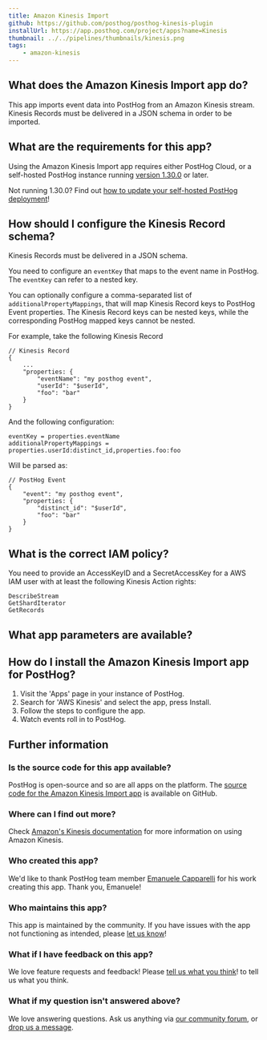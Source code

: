 ```yaml
---
title: Amazon Kinesis Import
github: https://github.com/posthog/posthog-kinesis-plugin
installUrl: https://app.posthog.com/project/apps?name=Kinesis
thumbnail: ../../pipelines/thumbnails/kinesis.png
tags:
    - amazon-kinesis
---
```


## What does the Amazon Kinesis Import app do?

This app imports event data into PostHog from an Amazon Kinesis stream. Kinesis Records must be delivered in a JSON schema in order to be imported.

## What are the requirements for this app?

Using the Amazon Kinesis Import app requires either PostHog Cloud, or a self-hosted PostHog instance running [version 1.30.0](https://posthog.com/blog/the-posthog-array-1-30-0) or later.

Not running 1.30.0? Find out [how to update your self-hosted PostHog deployment](https://posthog.com/docs/runbook/upgrading-posthog)!

## How should I configure the Kinesis Record schema?

Kinesis Records must be delivered in a JSON schema.

You need to configure an `eventKey` that maps to the event name in PostHog. The `eventKey` can refer to a nested key.

You can optionally configure a comma-separated list of `additionalPropertyMappings`, that will map Kinesis Record keys to PostHog Event properties. The Kinesis Record keys can be nested keys, while the corresponding PostHog mapped keys cannot be nested.

For example, take the following Kinesis Record

```
// Kinesis Record
{
    ...
    "properties: {
        "eventName": "my posthog event",
        "userId": "$userId",
        "foo": "bar"
    }
}
```

And the following configuration:

```
eventKey = properties.eventName
additionalPropertyMappings = properties.userId:distinct_id,properties.foo:foo
```

Will be parsed as:

```
// PostHog Event
{
    "event": "my posthog event",
    "properties: {
        "distinct_id": "$userId",
        "foo": "bar"
    }
}
```

## What is the correct IAM policy?

You need to provide an AccessKeyID and a SecretAccessKey for a AWS IAM user with at least the following Kinesis Action rights:

```
DescribeStream
GetShardIterator
GetRecords
```

## What app parameters are available?

<AppParameters />

## How do I install the Amazon Kinesis Import app for PostHog?

1. Visit the 'Apps' page in your instance of PostHog.
2. Search for 'AWS Kinesis' and select the app, press Install.
3. Follow the steps to configure the app.
4. Watch events roll in to PostHog.

## Further information

### Is the source code for this app available?

PostHog is open-source and so are all apps on the platform. The [source code for the Amazon Kinesis Import app](https://github.com/posthog/posthog-kinesis-plugin) is available on GitHub.

### Where can I find out more?

Check [Amazon's Kinesis documentation](https://docs.aws.amazon.com/kinesis/index.html) for more information on using Amazon Kinesis.

### Who created this app?

We'd like to thank PostHog team member [Emanuele Capparelli](https://github.com/kappa90) for his work creating this app. Thank you, Emanuele!

### Who maintains this app?

This app is maintained by the community. If you have issues with the app not functioning as intended, please [let us know](http://app.posthog.com/home#supportModal)!

### What if I have feedback on this app?

We love feature requests and feedback! Please [tell us what you think](http://app.posthog.com/home#supportModal)! to tell us what you think.

### What if my question isn't answered above?

We love answering questions. Ask us anything via [our community forum](/questions), or [drop us a message](http://app.posthog.com/home#supportModal). 
